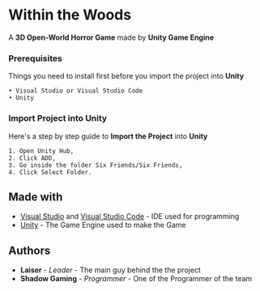 # Within the Woods

A **3D Open-World Horror Game** made by **Unity Game Engine**

### Prerequisites

Things you need to install first before you import the project into **Unity**

```
• Visual Studio or Visual Studio Code
• Unity
```

### Import Project into Unity

Here's a step by step guide to **Import the Project** into **Unity**

```
1. Open Unity Hub,
2. Click ADD,
3. Go inside the folder Six Friends/Six Friends,
4. Click Select Folder.
```

## Made with

* [Visual Studio](https://visualstudio.microsoft.com/) and [Visual Studio Code](https://code.visualstudio.com/) - IDE used for programming
* [Unity](https://unity.com/) - The Game Engine used to make the Game

## Authors

* **Laiser** - *Leader* - The main guy behind the the project
* **Shadow Gaming** - *Programmer* - One of the Programmer of the team
